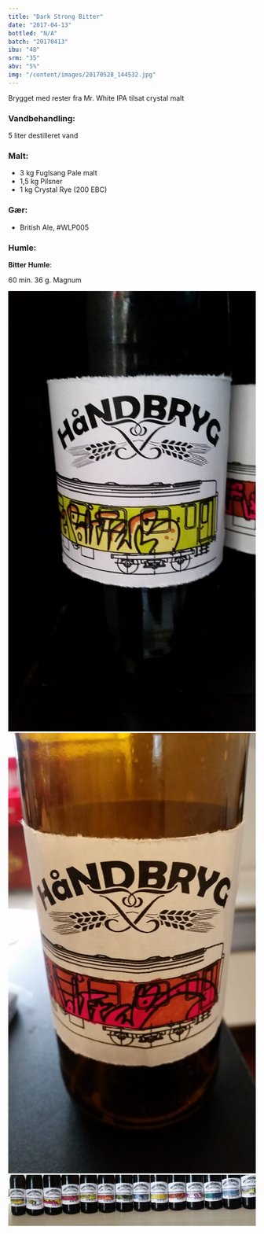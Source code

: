 ```yaml
---
title: "Dark Strong Bitter"
date: "2017-04-13"
bottled: "N/A"
batch: "20170413"
ibu: "48"
srm: "35"
abv: "5%"
img: "/content/images/20170528_144532.jpg"
---
```


Brygget med rester fra Mr. White IPA tilsat crystal malt

### Vandbehandling:

5 liter destilleret vand

### Malt:
* 3 kg Fuglsang Pale malt
* 1,5 kg Pilsner
* 1 kg Crystal Rye (200 EBC)

### Gær:

* British Ale, #WLP005

### Humle:

**Bitter Humle**:

60 min.
36 g. Magnum


![Dark Strong Bitter](/content/images/20170717_170119.jpg)
![Dark Strong Bitter](/content/images/20170721_155450.jpg)
![Dark Strong Bitter](/content/images/20170528_144532.jpg)
